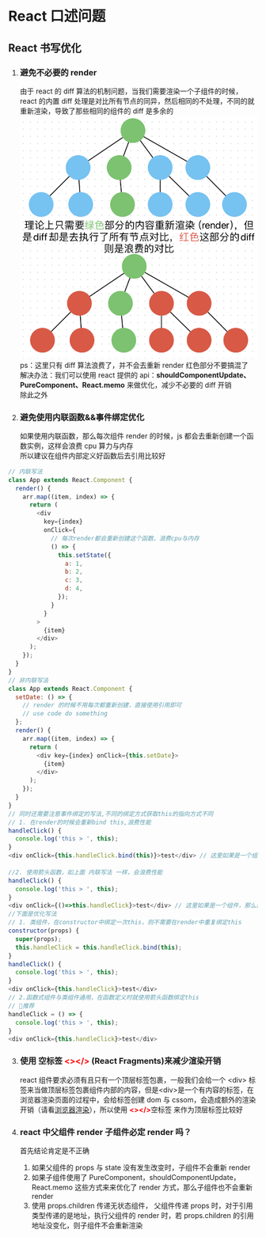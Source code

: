 # React 口述问题

## React 书写优化

1. ### 避免不必要的 render

   由于 react 的 diff 算法的机制问题，当我们需要渲染一个子组件的时候，react 的内置 diff 处理是对比所有节点的同异，然后相同的不处理，不同的就重新渲染，导致了那些相同的组件的 diff 是多余的
   ![alt text](image.png)
   ps：这里只有 diff 算法浪费了，并不会去重新 render 红色部分不要搞混了<br>
   解决办法：我们可以使用 react 提供的 api：<b>shouldComponentUpdate、PureComponent、React.memo</b> 来做优化，减少不必要的 diff 开销  
   除此之外

2. ### 避免使用内联函数&&事件绑定优化
   如果使用内联函数，那么每次组件 render 的时候，js 都会去重新创建一个函数实例，这样会浪费 cpu 算力与内存  
   所以建议在组件内部定义好函数后去引用比较好

```js
// 内联写法
class App extends React.Component {
  render() {
    arr.map((item, index) => {
      return (
        <div
          key={index}
          onClick={
            // 每次render都会重新创建这个函数，浪费cpu与内存
            () => {
              this.setState({
                a: 1,
                b: 2,
                c: 3,
                d: 4,
              });
            }
          }
        >
          {item}
        </div>
      );
    });
  }
}
// 非内联写法
class App extends React.Component {
  setDate: () => {
    // render 的时候不用每次都重新创建，直接使用引用即可
    // use code do something
  };
  render() {
    arr.map((item, index) => {
      return (
        <div key={index} onClick={this.setDate}>
          {item}
        </div>
      );
    });
  }
}
// 同时还需要注意事件绑定的写法,不同的绑定方式获取this的指向方式不同
// 1. 在render的时候会重新bind this,浪费性能
handleClick() {
  console.log('this > ', this);
}
<div onClick={this.handleClick.bind(this)}>test</div> // 这里如果是一个组件，那么这么写的话父组件一旦重新render，这个子组件就会重新渲染，props改变了（当然这是可以优化的）

//2. 使用箭头函数，如上面 内联写法 一样，会浪费性能
handleClick() {
  console.log('this > ', this);
}
<div onClick={()=>this.handleClick}>test</div> // 这里如果是一个组件，那么这么写的话父组件一旦重新render，这个子组件就会重新渲染，props改变了（当然这是可以优化的）
//下面是优化写法
// 1. 类组件，在constructor中绑定一次this，则不需要在render中重复绑定this
constructor(props) {
  super(props);
  this.handleClick = this.handleClick.bind(this);
}
handleClick() {
  console.log('this > ', this);
}
<div onClick={this.handleClick}>test</div>
// 2.函数式组件与类组件通用，在函数定义时就使用箭头函数绑定this
// 🌟推荐
handleClick = () => {
  console.log('this > ', this);
}
<div onClick={this.handleClick}>test</div>

```

3. ### 使用 空标签 <b style="color:red"><></></b> (React Fragments)来减少渲染开销

   react 组件要求必须有且只有一个顶层标签包裹，一般我们会给一个 \<div> 标签来当做顶层标签包裹组件内部的内容，但是\<div>是一个有内容的标签，在浏览器渲染页面的过程中，会给标签创建 dom 与 cssom，会造成额外的渲染开销（请看<a href='../2.浏览器渲染机制/浏览器渲染.md'>浏览器渲染</a>），所以使用 <b style="color:red"><></></b>空标签 来作为顶层标签比较好

4. ### react 中父组件 render 子组件必定 render 吗？
   首先结论肯定是不正确
   1. 如果父组件的 props 与 state 没有发生改变时，子组件不会重新 render
   2. 如果子组件使用了 PureComponent，shouldComponentUpdate，React.memo 这些方式来来优化了 render 方式，那么子组件也不会重新 render
   3. 使用 props.children 传递无状态组件， 父组件传递 props 时，对于引用类型传递的是地址，执行父组件的 render 时，若 props.children 的引用地址没变化，则子组件不会重新渲染
